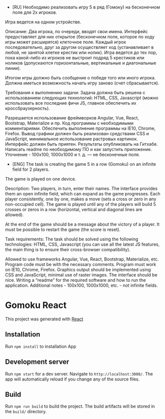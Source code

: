 - [RU]
Необходимо реализовать игру 5 в ряд (Гомоку) на бесконечном поле для 2х игроков. 

Игра ведется на одном устройстве. 

Описание:
Два игрока, по очереди, вводят свои имена. Интерфейс предоставляет для них открытое (бесконечном поле, которое по ходу игры может расширятся) клеточное поле. Каждый игрок последовательно, друг за другом осуществляет ход (устанавливает в любой, не занятой клетке крестик или нолик). Игра ведется до тех пор, пока какой-либо из игроков не выстроит подряд 5 крестиков или ноликов (допускаются горизонтальные, вертикальные и диагональные линии). 

Итогом игры должно быть сообщение о победе того или иного игрока. Должна иметься возможность начать игру заново (счет сбрасывается). 

Требования к выполнению задачи: 
Задача должна быть решена с использованием следующих технологий: HTML, CSS, Javascript (можно использовать все последние фичи JS, главное обеспечить их кроссбраузерность). 

Разрешается использование фреймворков Angular, Vue, React, Bootstrap, Materialize и пр. 
Код программы с необходимыми комментариями. Обеспечить выполнение программы на IE10, Chrome, Firefox. Вывод графики должен быть реализован средствами CSS и JavaScript, минимальное использование растровых картинок. 
Интерфейс должен быть приятен. 
Результаты опубликовать на Гитхабе. 
Написать readme по необходимому ПО и как запустить приложение. 
Уточнение - 100x100, 1000x1000 и т. д. — не бесконечные поля.

- [ENG]
The task is creating the game 5 in a row (Gomoku) on an infinite field for 2 players.

The game is played on one device.

Description:
Two players, in turn, enter their names. The interface provides them an open infinite field, which can expand as the game progresses. Each player consistently, one by one, makes a move (sets a cross or zero in any non-occupied cell). The game is played until any of the players will build 5 crosses or zeros in a row (horizontal, vertical and diagonal lines are allowed).

At the end of the game should be a message about the victory of a player. It must be possible to restart the game (the score is reset).

Task requirements:
The task should be solved using the following technologies: HTML, CSS, Javascript (you can use all the latest JS features, the main thing is to ensure their cross-browser compatibility).

Allowed to use frameworks Angular, Vue, React, Bootstrap, Materialize, etc.
Program code must be with the necessary comments. Program must work on IE10, Chrome, Firefox. Graphics output should be implemented using CSS and JavaScript, minimal use of raster images.
The interface should be nice.
Writing a “readme” for the required software and how to run the application.
Additional notes - 100x100, 1000x1000, etc. - not infinite fields.

# Gomoku React

This project was generated with [React ](https://reactjs.org/)

## Installation

Run `npm install` to installation App

## Development server

Run `npm start` for a dev server. Navigate to `http://localhost:3000/`. The app will automatically reload if you change any of the source files.

## Build

Run `npm run build` to build the project. The build artifacts will be stored in the `build/` directory.
